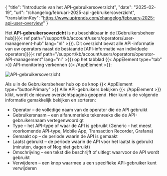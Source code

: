 {
  "title": "Introductie van het API-gebruikersoverzicht",
  "date": "2025-02-19",
  "url": "/changelog/februari-2025-api-gebruikersoverzicht",
  "translationKey": "https://www.uptrends.com/changelog/february-2025-api-user-overview"
}

Het **API-gebruikersoverzicht** is nu beschikbaar in de [Gebruikersbeheer hub]({{< ref path="/support/kb/account/users/operators/user-management-hub" lang="nl" >}}). Dit overzicht bevat alle API-informatie van uw operators naast de bestaande [API-informatie van individuele operators]({{< ref path="/support/kb/account/users/operators/operator-API-management" lang="nl" >}}) op het tabblad {{< AppElement type="tab" >}} API-monitoring verkennen {{< /AppElement >}}:

![API-gebruikersoverzicht](/img/content/gif-api-user-overview.gif)

Als u in de Gebruikersbeheer hub op de knop {{< AppElement type="buttonPrimary" >}} Alle API-gebruikers bekijken {{< /AppElement >}} klikt, wordt de nieuwe overzichtspagina geopend. Hier kunt u de volgende informatie gemakkelijk bekijken en sorteren:

- Operator – de volledige naam van de operator die de API gebruikt
- Gebruikersnaam – een alfanumerieke tekenreeks die de API-gebruikersnaam vertegenwoordigt
- Type – het API-type of waar de API is gebruikt (Generic - het meest voorkomende API-type, Mobile App, Transaction Recorder, Grafana)
- Gemaakt op – de periode waarin de API is gemaakt
- Laatst gebruikt – de periode waarin de API voor het laatst is gebruikt (minuten, dagen of Nog niet gebruikt)
- Omschrijving – een tekst die beschrijft of uitlegt waarvoor de API wordt gebruikt
- Verwijderen – een knop waarmee u een specifieke API-gebruiker kunt verwijderen